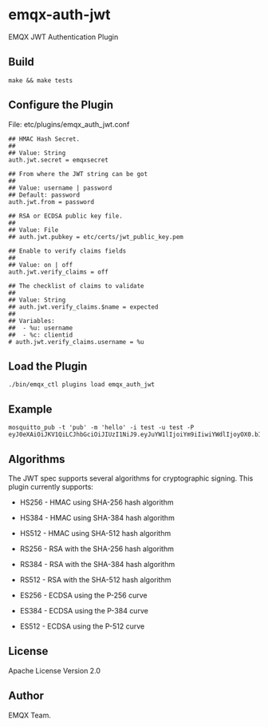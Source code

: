 
# emqx-auth-jwt

EMQX JWT Authentication Plugin

Build
-----

```
make && make tests
```

Configure the Plugin
--------------------

File: etc/plugins/emqx_auth_jwt.conf

```
## HMAC Hash Secret.
##
## Value: String
auth.jwt.secret = emqxsecret

## From where the JWT string can be got
##
## Value: username | password
## Default: password
auth.jwt.from = password

## RSA or ECDSA public key file.
##
## Value: File
## auth.jwt.pubkey = etc/certs/jwt_public_key.pem

## Enable to verify claims fields
##
## Value: on | off
auth.jwt.verify_claims = off

## The checklist of claims to validate
##
## Value: String
## auth.jwt.verify_claims.$name = expected
##
## Variables:
##  - %u: username
##  - %c: clientid
# auth.jwt.verify_claims.username = %u
```

Load the Plugin
---------------

```
./bin/emqx_ctl plugins load emqx_auth_jwt
```

Example
-------

```
mosquitto_pub -t 'pub' -m 'hello' -i test -u test -P eyJ0eXAiOiJKV1QiLCJhbGciOiJIUzI1NiJ9.eyJuYW1lIjoiYm9iIiwiYWdlIjoyOX0.bIV_ZQ8D5nQi0LT8AVkpM4Pd6wmlbpR9S8nOLJAsA8o
```

Algorithms
----------

The JWT spec supports several algorithms for cryptographic signing. This plugin currently supports:

* HS256 - HMAC using SHA-256 hash algorithm
* HS384 - HMAC using SHA-384 hash algorithm
* HS512 - HMAC using SHA-512 hash algorithm

* RS256 - RSA with the SHA-256 hash algorithm
* RS384 - RSA with the SHA-384 hash algorithm
* RS512 - RSA with the SHA-512 hash algorithm

* ES256 - ECDSA using the P-256 curve
* ES384 - ECDSA using the P-384 curve
* ES512 - ECDSA using the P-512 curve

License
-------

Apache License Version 2.0

Author
------

EMQX Team.
